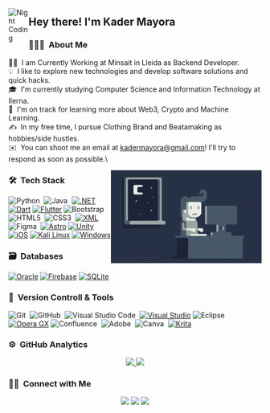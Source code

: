 <img alt="Night Coding" src="./assets/Hand%20Wave.gif" width='40' align="left"/><h2 align="left">Hey there! I'm Kader Mayora</h2>

<!-- ## 👋 &nbsp;Hey there! I'm Kader Mayora -->

### 👨🏻‍💻 &nbsp;About Me

👨‍💻 &nbsp;I am Currently Working at Minsait in Lleida as Backend Developer.\
💡 &nbsp;I like to explore new technologies and develop software solutions and quick hacks.\
🎓 &nbsp;I'm currently studying Computer Science and Information Technology at Ilerna.\
🌱 &nbsp;I'm on track for learning more about Web3, Crypto and Machine Learning.\
✍️ &nbsp;In my free time, I pursue Clothing Brand and Beatamaking as hobbies/side hustles.\
✉️ &nbsp;You can shoot me an email at kadermayora@gmail.com! I'll try to respond as soon as possible.\
<!--📄 &nbsp;Please have a look at my [Résumé](https://onedrive.live.com/?authkey=%21AKntgUe4LOwU4xA&id=2C11D5C642133C04%213605&cid=2C11D5C642133C04&parId=root&parQt=sharedby&o=OneUp) for more details about me. I'm open to feedback and suggestions!-->


<img alt="Night Coding" src="https://raw.githubusercontent.com/AVS1508/AVS1508/master/assets/Night-Coding.gif" align="right"/>

### 🛠 &nbsp;Tech Stack

![Python](https://img.shields.io/badge/python-3670A0?style=for-the-badge&logo=python&logoColor=ffdd54)&nbsp;
![Java](https://img.shields.io/badge/java-%23ED8B00.svg?style=for-the-badge&logo=java&logoColor=white)&nbsp;
[![.NET](https://img.shields.io/badge/.NET-512BD4?logo=dotnet&logoColor=fff)](#)
[![Dart](https://img.shields.io/badge/Dart-%230175C2.svg?logo=dart&logoColor=white)](#)
[![Flutter](https://img.shields.io/badge/Flutter-02569B?logo=flutter&logoColor=fff)](#)
![Bootstrap](https://img.shields.io/badge/bootstrap-%23563D7C.svg?style=for-the-badge&logo=bootstrap&logoColor=white)&nbsp;
![HTML5](https://img.shields.io/badge/html5-%23E34F26.svg?style=for-the-badge&logo=html5&logoColor=white)&nbsp;
![CSS3](https://img.shields.io/badge/css3-%231572B6.svg?style=for-the-badge&logo=css3&logoColor=white)&nbsp;
[![XML](https://img.shields.io/badge/XML-767C52?logo=xml&logoColor=fff)](#)
![Figma](https://img.shields.io/badge/figma-%23F24E1E.svg?style=for-the-badge&logo=figma&logoColor=white)&nbsp;
[![Astro](https://img.shields.io/badge/Astro-BC52EE?logo=astro&logoColor=fff)](#)
[![Unity](https://img.shields.io/badge/Unity-%23000000.svg?logo=unity&logoColor=white)](#)
[![iOS](https://img.shields.io/badge/iOS-000000?&logo=apple&logoColor=white)](#)
[![Kali Linux](https://img.shields.io/badge/Kali%20Linux-557C94?logo=kalilinux&logoColor=fff)](#)
[![Windows](https://custom-icon-badges.demolab.com/badge/Windows-0078D6?logo=windows11&logoColor=white)](#)

### 🗃 &nbsp;Databases

[![Oracle](https://custom-icon-badges.demolab.com/badge/Oracle-F80000?logo=oracle&logoColor=fff)](#)
[![Firebase](https://img.shields.io/badge/Firebase-039BE5?logo=Firebase&logoColor=white)](#)
[![SQLite](https://img.shields.io/badge/SQLite-%2307405e.svg?logo=sqlite&logoColor=white)](#)


### 🧰 &nbsp;Version Controll & Tools 

![Git](https://img.shields.io/badge/git-%23F05033.svg?style=for-the-badge&logo=git&logoColor=white)&nbsp;
![GitHub](https://img.shields.io/badge/github-%23121011.svg?style=for-the-badge&logo=github&logoColor=white)&nbsp;
![Visual Studio Code](https://img.shields.io/badge/Visual%20Studio%20Code-0078d7.svg?style=for-the-badge&logo=visual-studio-code&logoColor=white)&nbsp;
[![Visual Studio](https://custom-icon-badges.demolab.com/badge/Visual%20Studio-5C2D91.svg?&logo=visual-studio&logoColor=white)](#)
![Eclipse](https://img.shields.io/badge/Eclipse-FE7A16.svg?style=for-the-badge&logo=Eclipse&logoColor=white)&nbsp;
[![Opera GX](https://img.shields.io/badge/Opera%20GX-EE2950?logo=operagx&logoColor=fff)](#)
![Confluence](https://img.shields.io/badge/confluence-%23172BF4.svg?style=for-the-badge&logo=confluence&logoColor=white)&nbsp;
![Adobe](https://img.shields.io/badge/adobe-%23FF0000.svg?style=for-the-badge&logo=adobe&logoColor=white)&nbsp;
![Canva](https://img.shields.io/badge/Canva-%2300C4CC.svg?style=for-the-badge&logo=Canva&logoColor=white)&nbsp;
[![Krita](https://img.shields.io/badge/Krita-203759?logo=krita&logoColor=EEF37B)](#)

### ⚙️ &nbsp;GitHub Analytics

<p align="center">
  <a href="https://github.com/xDefyy">
    <img height="180em" src="https://github-readme-stats-eight-theta.vercel.app/api?username=xDefyy&show_icons=true&theme=algolia&include_all_commits=true&count_private=true"/>
  </a>
  <a href="https://github.com/xDefyy">
    <img height="180em" src="https://github-readme-stats-eight-theta.vercel.app/api/top-langs/?username=xDefyy&layout=compact&langs_count=8&theme=algolia"/>
  </a>
</p>

### 🤝🏻 &nbsp;Connect with Me

<p align="center">
<a href="https://www.linkedin.com/in/kadermayorawele/"><img src="https://img.shields.io/badge/-KaderMayora-0077B5?style=flat&logo=Linkedin&logoColor=white"/></a>
<a href="mailto:kadermayora@gmail.com"><img src="https://img.shields.io/badge/-xDefyy-D14836?style=flat&logo=Gmail&logoColor=white"/></a>
<a href="https://www.instagram.com/latekaderr/"><img src="https://img.shields.io/badge/-Latekaderr-E4405F?style=flat&logo=Instagram&logoColor=white"/></a>
</p>
